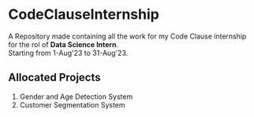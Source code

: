 # CodeClauseInternship
A Repository made containing all the work for my Code Clause internship for the rol of <b>Data Science Intern</b>.<br>
Starting from 1-Aug'23 to 31-Aug'23.

<h2>Allocated Projects</h2>
<ol>
  <li>Gender and Age Detection System</li>
  <li>Customer Segmentation System</li>
</ol>
